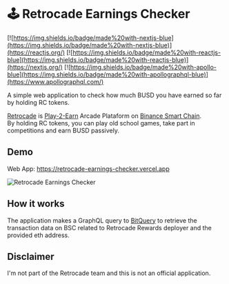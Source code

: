 # 🕹️ Retrocade Earnings Checker

[![https://img.shields.io/badge/made%20with-nextjs-blue](https://img.shields.io/badge/made%20with-nextjs-blue)](https://reactjs.org/)
[![https://img.shields.io/badge/made%20with-reactjs-blue](https://img.shields.io/badge/made%20with-reactjs-blue)](https://nextjs.org/)
[![https://img.shields.io/badge/made%20with-apollo-blue](https://img.shields.io/badge/made%20with-apollographql-blue)](https://www.apollographql.com/)

A simple web application to check how much BUSD you have earned so far by holding RC tokens.

[Retrocade](https://www.retrocadep2e.com/) is [Play-2-Earn](https://playtoearn.net/blockchaingame/retrocade) Arcade Plataform on [Binance Smart Chain](https://www.binance.org/en/smartChain).  
By holding RC tokens, you can play old school games, take part in competitions and earn BUSD passively.

## Demo

Web App: https://retrocade-earnings-checker.vercel.app

![Retrocade Earnings Checker](https://user-images.githubusercontent.com/16388408/138349218-4c25a8dd-55f2-4d5e-98dc-1804c3a96de3.png)

## How it works

The application makes a GraphQL query to [BitQuery](https://bitquery.io) to retrieve the transaction data on BSC related to Retrocade Rewards deployer and the provided eth address.  

## Disclaimer

I'm not part of the Retrocade team and this is not an official application.